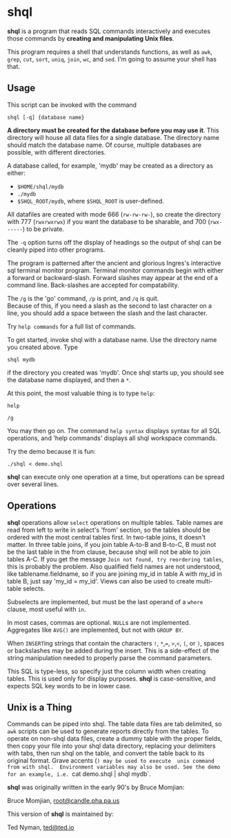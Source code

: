 shql
============

**shql** is a program that reads SQL commands interactively and
executes those commands by **creating and manipulating Unix files**.

This program requires a shell that understands functions,
as well as `awk`, `grep`, `cut`, `sort`, `uniq`, `join`, `wc`, 
and `sed`. I'm going to assume your shell has that. 


Usage
----------

This script can be invoked with the command 

```
shql [-q] {database name}
```

**A directory must be created for the database before you may use it**.
This directory will house all data files for a single database.
The directory name should match the database name. Of course, multiple
databases are possible, with different directories.

A database called, for example, 'mydb' may be created as a directory 
as either:

* `$HOME/shql/mydb`
* `./mydb`
* `$SHQL_ROOT/mydb`, where `$SHQL_ROOT` is user-defined.

All datafiles are created with mode 666 (`rw-rw-rw-`), so create the
directory with 777 (`rwxrwxrwx`) if you want the database to be 
sharable, and 700 (`rwx------`) to be private.  

The `-q` option turns off the display of headings so the output of shql 
can be cleanly piped into other programs.

The program is patterned after the ancient and glorious Ingres's 
interactive sql terminal monitor program.  Terminal monitor commands begin 
with either a forward or backward-slash.  Forward slashes may appear at the end of
a command line. Back-slashes are accepted for compatability.  

The `/g` is the 'go' command, `/p` is print, and `/q` is quit.  
Because of this, if you need a slash as the second to last character on a line, 
you should add a space between the slash and the last character.

Try `help commands` for a full list of commands.

To get started, invoke shql with a database name.  Use the directory 
name you created above. Type

```
shql mydb
```

if the directory you created was 'mydb'.  Once shql starts up, you 
should see the database name displayed, and then a `*`. 

At this point, the most valuable thing is to type `help`:

```
help
```

```
/g
```

You may then go on.  The command `help syntax` displays syntax
for all SQL operations, and 'help commands' displays all shql
workspace commands.  

Try the demo because it is fun:

```
./shql < demo.shql
```

**shql** can execute only one operation at a time, but operations can
be spread over several lines. 

Operations
------------

**shql** operations allow `select` operations on multiple tables.
Table names are read from left to write in select's 'from'
section, so the tables should be ordered with the most central
tables first.  In two-table joins, it doesn't matter.  In three
table joins, if you join table A-to-B and B-to-C, B must not be
the last table in the from clause, because shql will not be able
to join tables A-C. If you get the message `Join not found, try
reordering tables`, this is probably the problem.  Also
qualified field names are not understood, like tablename.fieldname,
so if you are joining my_id in table A with my_id in table B, just
say 'my_id = my_id'.  Views can also be used to create
multi-table selects.

Subselects are implemented, but must be the last operand of a
`where` clause, most useful with `in`.

In most cases, commas are optional.  `NULL`s are not implemented.
Aggregates like `AVG()` are implemented, but not with `GROUP BY`.

When `INSERT`ing strings that contain the characters `!`, `*`,`=`,
`>`,`<`, `(`, or `)`, spaces or backslashes may be added during 
the insert.  This is a side-effect of the string manipulation 
needed to properly parse the command parameters.

This SQL is type-less, so specify just the column width when creating
tables.  This is used only for display purposes.  **shql** is
case-sensitive, and expects SQL key words to be in lower case.

Unix is a Thing
-----------------

Commands can be piped into shql.  The table data files are
tab delimited, so `awk` scripts can be used to generate reports 
directly from the tables.  To operate on non-shql data files,
create a dummy table with the proper fields, then copy your file
into your shql data directory, replacing your delimiters with
tabs, then run shql on the table, and convert the table back to 
its original format.  Grave accents (`) may be used to execute 
unix command from with shql.  Environment variables may also be
used. See the demo for an example, i.e. `cat demo.shql | shql mydb`.

**shql** was originally written in the early 90's by Bruce Momjian:

Bruce Momjian, root@candle.pha.pa.us

This version of **shql** is maintained by:

Ted Nyman, ted@ted.io

